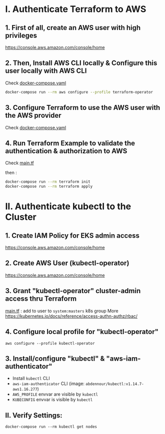 # I. Authenticate Terraform to AWS

## 1. First of all, create an AWS user with high privileges

https://console.aws.amazon.com/console/home

## 2. Then, Install AWS CLI locally & Configure this user locally with AWS CLI

Check [docker-compose.yaml](docker-compose.yaml)

```sh
docker-compose run --rm aws configure --profile terraform-operator
```

## 3. Configure Terraform to use the AWS user with the AWS provider

Check [docker-compose.yaml](docker-compose.yaml)


## 4. Run Terraform Example to validate the authentication & authorization to AWS

Check [main.tf](main.tf)

then : 

```sh
docker-compose run --rm terraform init
docker-compose run --rm terraform apply
```


# II. Authenticate kubectl to the Cluster

## 1. Create IAM Policy for EKS admin access
https://console.aws.amazon.com/console/home

## 2. Create AWS User (kubectl-operator)
https://console.aws.amazon.com/console/home

## 3. Grant "kubectl-operator" cluster-admin access thru Terraform
[main.tf](main.tf) : add to user to `system:masters` k8s group
More https://kubernetes.io/docs/reference/access-authn-authz/rbac/

## 4. Configure local profile for "kubectl-operator"
`aws configure --profile kubectl-operator`

## 3. Install/configure "kubectl" & "aws-iam-authenticator"
  - Install `kubectl` CLI
  - `aws-iam-authenticator` CLI (image: `abdennour/kubectl:v1.14.7-aws1.16.277`)
  - `AWS_PROFILE` envvar are visible by `kubectl`
  - `KUBECONFIG` envvar is visible by `kubectl`

## II. Verify Settings:

`docker-compose run --rm kubectl get nodes`
